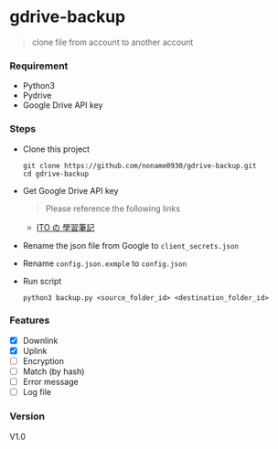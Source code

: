 # gdrive-backup
> clone file from account to another account

### Requirement
* Python3
* Pydrive
* Google Drive API key

### Steps
* Clone this project
    ```
    git clone https://github.com/noname0930/gdrive-backup.git
    cd gdrive-backup
    ```
    
* Get Google Drive API key
    > Please reference the following links
    
    * [ITO の 學習筆記](http://vito-note.blogspot.tw/2015/04/google-oauth-20.html)
* Rename the json file from Google to ```client_secrets.json```
* Rename ```config.json.exmple``` to ```config.json```
* Run script
    ```
    python3 backup.py <source_folder_id> <destination_folder_id>
    ```

### Features
- [X] Downlink
- [X] Uplink
- [ ] Encryption
- [ ] Match (by hash)
- [ ] Error message
- [ ] Log file

### Version
V1.0
